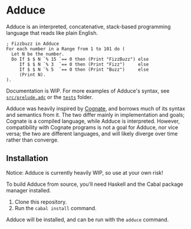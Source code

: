# Adduce

Adduce is an interpreted, concatenative, stack-based programming language that reads like plain English.

```
; Fizzbuzz in Adduce
For each number in a Range from 1 to 101 do (
  Let N be the number.
  Do If $ $ N `% 15 `== 0 then (Print "FizzBuzz") else
     If $ $ N `% 3  `== 0 then (Print "Fizz")     else
     If $ $ N `% 5  `== 0 then (Print "Buzz")     else
     (Print N).
).
```

Documentation is WIP. For more examples of Adduce's syntax, see [`src/prelude.adc`](src/prelude.adc) or the [`tests`](tests) folder.

Adduce was heavily inspired by [Cognate](https://github.com/cognate-lang/cognate), and borrows much of its syntax and semantics from it. The
two differ mainly in implementation and goals; Cognate is a compiled language, while Adduce is interpreted. However, compatibility with Cognate
programs is not a goal for Adduce, nor vice versa; the two are different languages, and will likely diverge over time rather than converge.

## Installation

Notice: Adduce is currently heavily WIP, so use at your own risk!

To build Adduce from source, you'll need Haskell and the Cabal package manager installed.

1. Clone this repository.
2. Run the `cabal install` command.

Adduce will be installed, and can be run with the `adduce` command.

